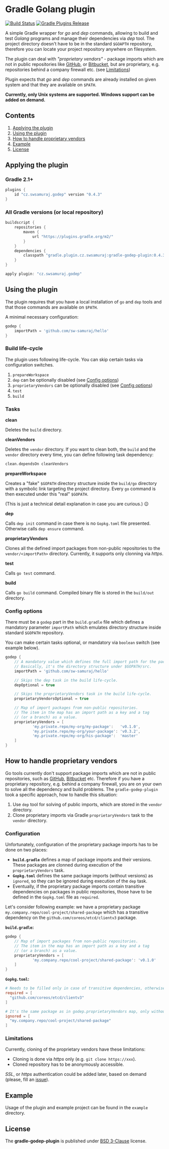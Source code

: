 # Gradle Golang plugin

[![Build Status](https://travis-ci.org/sw-samuraj/gradle-godep-plugin.svg?branch=master)](https://travis-ci.org/sw-samuraj/gradle-godep-plugin)
[![Gradle Plugins Release](https://img.shields.io/github/release/sw-samuraj/gradle-godep-plugin.svg)](https://plugins.gradle.org/plugin/cz.swsamuraj.godep)

A simple Gradle wrapper for _go_ and _dep_ commands, allowing to build and test
_Golang_ programs and manage their dependencies via _dep_ tool. The project
directory doesn't have to be in the standard `$GOAPTH` repository, therefore
you can locate your project repository anywhere on filesystem.

The plugin can deal with _"proprietary vendors"_ - package imports which are not in public repositories
like [GitHub](https://github.com), or [Bitbucket](https://bitbucket.org), but are proprietary, e.g. repositories
behind a company firewall etc. (see [Limitations](https://github.com/sw-samuraj/gradle-godep-plugin#limitations))

Plugin expects that _go_ and _dep_ commands are already installed on given system and that they are available on `$PATH`.

**Currently, only Unix systems are supported. Windows support can be added on demand.**

## Contents

1. [Applying the plugin](https://github.com/sw-samuraj/gradle-godep-plugin#applying-the-plugin)
1. [Using the plugin](https://github.com/sw-samuraj/gradle-godep-plugin#using-the-plugin)
1. [How to handle proprietary vendors](https://github.com/sw-samuraj/gradle-godep-plugin#how-to-handle-proprietary-vendors)
1. [Example](https://github.com/sw-samuraj/gradle-godep-plugin#example)
1. [License](https://github.com/sw-samuraj/gradle-godep-plugin#license)

## Applying the plugin

### Gradle 2.1+

```groovy
plugins {
    id "cz.swsamuraj.godep" version "0.4.3"
}
```
### All Gradle versions (or local repository)

```groovy
buildscript {
    repositories {
        maven {
            url "https://plugins.gradle.org/m2/"
        }
    }
    dependencies {
        classpath "gradle.plugin.cz.swsamuraj:gradle-godep-plugin:0.4.3"
    }
}

apply plugin: "cz.swsamuraj.godep"
```

## Using the plugin

The plugin requires that you have a local installation of `go` and `dep` tools and that
those commands are available on `$PATH`.

A minimal necessary configuration:

```groovy
godep {
    importPath = 'github.com/sw-samuraj/hello'
}
```

### Build life-cycle

The plugin uses following life-cycle. You can skip certain tasks via configuration switches.

1. `prepareWorkspace`
1. `dep` can be optionally disabled (see [Config options](https://github.com/sw-samuraj/gradle-godep-plugin#config-options))
1. `proprietaryVendors` can be optionally disabled (see [Config options](https://github.com/sw-samuraj/gradle-godep-plugin#config-options))
1. `test`
1. `build`

### Tasks

**clean**

Deletes the `build` directory.

**cleanVendors**

Deletes the `vendor` directory. If you want to clean both, the `build` and the `vendor` directory every time, you can
define following task dependency:

```groovy
clean.dependsOn cleanVendors
```

**prepareWorkspace**

Creates a "fake" `$GOPATH` directory structure inside the `build/go` directory
with a symbolic link targeting the project directory. Every `go` command is then
executed under this "real" `$GOPATH`.

(This is just a technical detail explanation in case you are curious.) :wink:

**dep**

Calls `dep init` command in case there is no `Gopkg.toml` file presented.
Otherwise calls `dep ensure` command.

**proprietaryVendors**

Clones all the defined import packages from non-public repositories to the `vendor/<importPath>` directory.
Currently, it supports only clonning via _https_.

**test**

Calls `go test` command.

**build**

Calls `go build` command. Compiled binary file is stored in the `build/out` directory.

### Config options

There must be a `godep` part in the `build.gradle` file which defines a mandatory parameter `importPath` which emulates
directory structure inside standard `$GOPATH` repository.

You can make certain tasks optional, or mandatory via `boolean` switch (see example below).

```groovy
godep {
    // A mandatory value which defines the full import path for the package.
    // Basically, it's the directory structure under $GOPATH/src.
    importPath = 'github.com/sw-samuraj/hello'

    // Skips the dep task in the build life-cycle.
    depOptional = true

    // Skips the proprietaryVendors task in the build life-cycle.
    proprietaryVendorsOptional = true

    // Map of import packages from non-public repositories.
    // The item in the map has an import path as a key and a tag
    // (or a branch) as a value.
    proprietaryVendors = [
            'my.private.repo/my-org/my-package':   'v0.1.0',
            'my.private.repo/my-org/your-package': 'v0.3.2',
            'my.private.repo/my-org/his-package':  'master'
    ]
}
```

## How to handle proprietary vendors

Go tools currently don't support package imports which are not in public repositories,
such as [GitHub](https://github.com), [Bitbucket](https://bitbucket.org) etc. Therefore if you have a proprietary
repository, e.g. behind a company firewall, you are on your own to solve all the dependency and build problems.
The `gradle-godep-plugin` took a specific approach, how to handle this situation:

1. Use `dep` tool for solving of public imports, which are stored in the `vendor` directory.
1. Clone proprietary imports via Gradle `proprietaryVendors` task to the `vendor` directory.

### Configuration

Unfortunately, configuration of the proprietary package imports has to be done on two places:

* **`build.gradle`** defines a map of package imports and their versions. These packages are clonned
  during execution of the `proprietaryVendors` task.
* **`Gopkg.toml`** defines the same package imports (without versions) as `ignored`, so they can be ignored
  during execution of the `dep` task.
* Eventually, if the proprietary package imports contain transitive dependencies on packages in public
  repositories, those have to be defined in the `Gopkg.toml` file as `required`.

Let's consider following example: we have a proprietary package `my.company.repo/cool-project/shared-package`
which has a transitive dependency on the `github.com/coreos/etcd/clientv3` package.

**`build.gradle`:**

```groovy
godep {
    // Map of import packages from non-public repositories.
    // The item in the map has an import path as a key and a tag
    // (or a branch) as a value.
    proprietaryVendors = [
            'my.company.repo/cool-project/shared-package': 'v0.1.0'
    ]
}
```
**`Gopkg.toml`:**

```toml
# Needs to be filled only in case of transitive dependencies, otherwise can be omitted.
required = [
  "github.com/coreos/etcd/clientv3"
]

# It's the same package as in godep.proprietaryVendors map, only without version.
ignored = [
  "my.company.repo/cool-project/shared-package"
]

```

### Limitations

Currently, cloning of the proprietary vendors have these limitations:

* Cloning is done via _https_ only (e.g. `git clone https://xxx`).
* Cloned repository has to be anonymously accessible.

_SSL_, or _https_ authentication could be added later, based on demand
(please, fill an [issue](https://github.com/sw-samuraj/gradle-godep-plugin/issues)).

## Example

Usage of the plugin and example project can be found in the `example` directory.

## License

The **gradle-godep-plugin** is published under [BSD 3-Clause](http://opensource.org/licenses/BSD-3-Clause) license.
